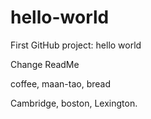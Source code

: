 # hello-world
First GitHub project: hello world

Change ReadMe

coffee, maan-tao, bread


Cambridge, boston, Lexington.
